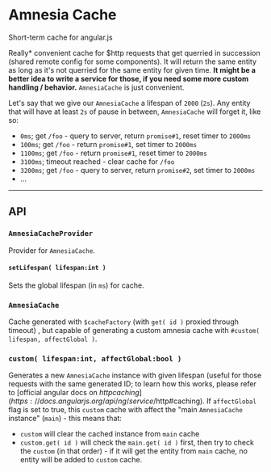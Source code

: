 # Amnesia Cache
Short-term cache for angular.js

Really* convenient cache for $http requests that get querried in succession (shared remote config for some components). It will return the same entity as long as it's not querried for the same entity for given time. **It might be a better idea to write a service for those, if you need some more custom handling / behavior.** `AmnesiaCache` is just convenient.

Let's say that we give our `AmnesiaCache` a lifespan of `2000` (`2s`).
Any entity that will have at least `2s` of pause in between, `AmnesiaCache` will forget it, like so:
- `0ms`; get `/foo` - query to server, return `promise#1`, reset timer to `2000ms`
- `100ms`; get `/foo` - return `promise#1`, set timer to `2000ms`
- `1100ms`; get `/foo` - return `promise#1`, reset timer to `2000ms`
- `3100ms`; timeout reached - clear cache for `/foo`
- `3200ms`; get `/foo` - query to server, return `promise#2`, set timer to `2000ms`
- ...

---

## API

### `AmnesiaCacheProvider`
Provider for `AmnesiaCache`.

#### `setLifespan( lifespan:int )`
Sets the global lifespan (in `ms`) for cache.

### `AmnesiaCache`
Cache generated with `$cacheFactory` (with `get( id )` proxied through timeout) , but capable of generating a custom amnesia cache with `#custom( lifespan, affectGlobal )`.

### `custom( lifespan:int, affectGlobal:bool )`
Generates a new `AmnesiaCache` instance with given lifespan (useful for those requests with the same generated ID; to learn how this works, please refer to [official angular docs on $http caching](https://docs.angularjs.org/api/ng/service/$http#caching).
If `affectGlobal` flag is set to true, this `custom` cache with affect the "main `AmnesiaCache` instance" (`main`) - this means that:
- `custom` will clear the cached instance from `main` cache
- `custom.get( id )` will check the `main.get( id )` first, then try to check the `custom` (in that order) - if it will get the entity from `main` cache, no entity will be added to `custom` cache.

